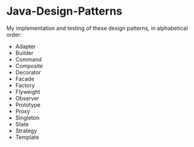 # Java-Design-Patterns
My implementation and testing of these design patterns, in alphabetical order:
- Adapter
- Builder
- Command
- Composite
- Decorator
- Facade
- Factory
- Flyweight
- Observer
- Prototype
- Proxy
- Singleton
- State
- Strategy
- Template